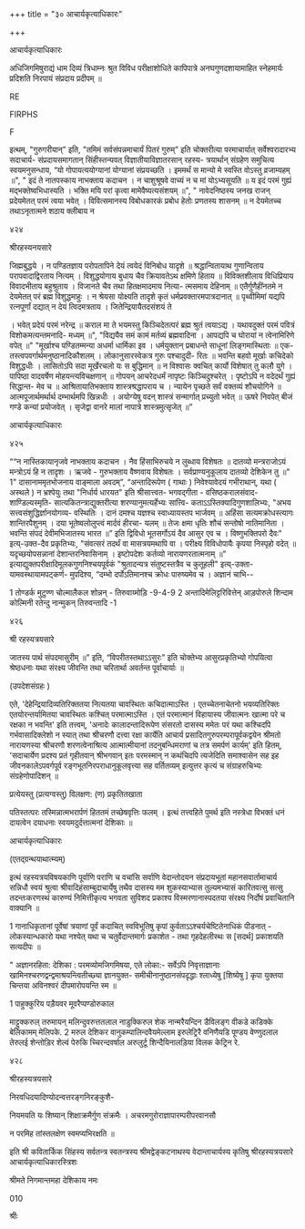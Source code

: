 +++
title = "३० आचार्यकृत्याधिकारः"

+++

आचार्यकृत्याधिकारः 

अधिजिगमिषुराद्यं धाम दिव्यं त्रिधाम्नः श्रुत विविध परीक्षाशोधिते कापिपात्रे अनघगुणदशायामाहित स्नेहमार्यः प्रदिशति निरपायं संप्रदाय प्रदीपम् ॥ 

RE 

FIRPHS 

F 

इत्थम्, "गुरुगरीयान्” इति, "तमिमं सर्वसंपन्नमाचार्यं पितरं गुरुम्” इति चोक्तरीत्या परमाचार्यात् सर्वेश्वरादारभ्य सदाचार्य- संप्रदायसमागतान् सिंहीस्तन्यवत् विज्ञातीयाविज्ञातरसान् रहस्य- त्रयार्थान् संग्रहेण समुचित्य स्वयमनुसन्धाय, “यो गोपायत्ययोग्यानां योग्यानां संप्रयच्छति । इममर्थं स मान्यो मे स्वस्ति वोऽस्तु व्रजाम्यहम् ॥", " इदं ते नातपस्काय नाभक्ताय कदाचन । न चाशुश्रूषवे वाच्यं न च मां योऽभ्यसूयति ॥ य इदं परमं गुह्यं मद्भक्तेष्वभिधास्यति । भक्ति मयि परां कृत्वा मामेवैष्यत्यसंशयम् ॥", " नावेदनिष्ठस्य जनख राजन् प्रदेयमेतत् परमं त्वया भवेत् । विवित्समानस्य विबोधकारकं प्रबोध हेतोः प्रणतस्य शासनम् ॥ न देयमेतच्च तथाऽनृतात्मने शठाय क्लीबाय न 

४२४ 

श्रीरहस्यनयसारे 

जिह्मबुद्धये । न पण्डितज्ञाय परोपतापिने देयं त्वयेदं विनिबोध यादृशे ॥ श्रद्धान्वितायाथ गुणान्विताय परापवादाद्विरताय नित्यम् । विशुद्धयोगाय बुधाय चैव क्रियावतेऽथ क्षमिणे हिताय ॥ विविक्तशीलाय विधिप्रियाय विवादभीताय बहुश्रुताय । विजानते चैव तथा हितक्षमादमाय नित्या- त्मसमाय देहिनाम् ॥ एतैर्गुणैहींनतमे न देयमेतत् परं ब्रह्म विशुद्धमाहुः । न श्रेयसा योक्ष्यति तादृशे कृतं धर्मप्रवक्तारमपात्रदानात् ॥ पृथ्वीमिमां यद्यपि रत्नपूर्णां दद्यात् न देयं त्विदमत्रताय । जितेन्द्रियायैतदसंशयं ते 

। भवेत् प्रदेयं परमं नरेन्द्र ॥ कराल मा ते भयमस्तु किञ्चिदेतत्परं ब्रह्म श्रुतं त्वयाऽद्य । यथावदुक्तं परमं पवित्रं विशोकमत्यन्तमनादि- मध्यम् ॥", "विद्ययैव समं कामं मर्तव्यं ब्रह्मवादिना । आपद्यपि च घोरायां न त्वेनामिरिणे वपेत् ॥" "मूर्खाश्च पण्डितम्मन्या अधर्मा धार्मिका इव । धर्मयुक्तान् प्रबाधन्ते साधूनां लिङ्गमास्थिताः ॥ एक- तस्त्वपवर्गार्थमनुष्ठानादिकौशलम् । लोकानुसारस्वेकत्र गुरुः पश्चादुदी- रितः ॥ भवन्ति बहवो मूर्खाः कचिदेको विशुद्धधीः । लासितोऽपि सदा मूर्खेरचलो यः स बुद्धिमान् ॥ न विश्वासः क्वचित् कार्यो विशेषात् तु कलौ युगे । पापिष्ठा वादवर्षेण मोहयन्त्यविचक्षणान् ॥ गोपयन् आचरेदधर्मं नापृष्टः किञ्चिदुश्चरेत् । पृष्टोऽपि न वदेदर्थं गुह्यं सिद्धान्त- मेव च ॥ आश्रितायातिभक्ताय शास्त्रश्रद्धापराय च । न्यायेन पृच्छते सर्वं वक्तव्यं शौचयोगिने ॥ आत्मपूजार्थमर्थार्थ दम्भार्थमपि खिन्नधीः । अयोग्येषु वदन् शास्त्रं सन्मार्गात् प्रच्युतो भवेत् ॥ ऊषरे निवपेत् बीजं गण्डे कन्यां प्रयोजवेत् । सृजेद्वा वानरे मालां नापात्रे शास्त्रमुत्सृजेत् ॥” 

आचार्यकृत्याधिकारः 

४२५ 

““न नास्तिकायानृजवे नाभक्ताय कदाचन । नैव हिंसाभिरुचये न लुब्धाय विशेषतः ॥ दातव्यो मन्त्रराजोऽयं मन्त्रोऽयं हि न तादृशः । ऋजवे - गुरुभक्ताय वैष्णवाय विशेषतः । सर्वप्राण्यनुकूलाय दातव्यो देशिकेन तु ॥" 1" दासानाममृतभोजनाय वाङ्माला अवदम्”, “अन्तादिरूपेण ( गाथाः ) निवेश्यावेदयं गभीराथान्, यथा ( अस्थले ) न भ्रश्पेयुः तथा "निर्धार्य धारयत" इति श्रीसात्त्वत- भगवद्गीता - वसिष्ठकरालसंवाद- शाण्डिल्यस्मृति- सात्यकितन्त्राद्युक्तरीत्या शरण्यानुमत्यर्हेभ्यः सात्त्वि- कताऽऽस्तिक्यादिगुणशालिभ्यः, "अभय सत्त्वसंशुद्धिर्ज्ञानयोगव्य- वस्थितिः । दानं दमश्च यज्ञश्च स्वाध्यायस्तप भार्जवम् ॥ अहिंसा सत्यमक्रोधस्त्यागः शान्तिरपैशुनम् । दया भूतेष्वलोलुप्त्वं मार्दवं हीरचा- यलम् ॥ तेजः क्षमा धृतिः शौचं सन्तोषो नातिमानिता । भवन्ति संपदं देवीमभिजातस्य भारत ॥” इति द्विविधो भूतसर्गोऽयं दैव आसुर एव च । विष्णुभक्तिपरो दैवः" इत्य्-उक्त-दैव प्रकृतिभ्यः, "संवत्सरं तदर्थं वा मासत्रयमथापि वा । परीक्ष्य विविधोपायैः कृपया निस्पृहो वदेत् ॥ यदृच्छयोपसन्नानां देशान्तरनिवासिनाम् । इष्टोपदेशः कर्तव्यो नारायणरतात्मनाम् ॥" इत्याद्युक्तपरीक्षादिमूलकगुणनिश्चयपूर्वकं "श्रुतादन्यत्र संतुष्टस्तत्रैव च कुतूहली" इत्य्-उक्ता-यामवस्थायामपट्कर्ण- मुपदिश्य, “दम्भो दर्पोऽतिमानश्च क्रोधः पारुष्यमेव च । अज्ञानं चाभि-- 

1 तोण्डर्क मुटुण्ण चोल्मालैकल शोन्नन् - तिरुवाय्मोड़ि -9-4-9 2 अन्तादिमेलिट्टरिवित्तेन् आड़पोरुले शिन्दाम कोल्मिनी रतेन्दु नान्मुकन् तिरुवन्तादि -1 

४२६ 

श्री रहस्यत्रयसारे 

जातस्य पार्थ संपदमासुरीम् ॥” इति, “विपरीतस्तथाऽऽसुरः" इति चोक्तेभ्य आसुरप्रकृतिभ्यो गोपयित्वा श्रेष्ठधनाः यथा संरक्ष्य जीवन्ति तथा चरितार्था अवर्तन्त पूर्वाचार्याः ॥ 

(उपदेशसंग्रहः ) 

एते, 'देहेन्द्रियादिव्यतिरिक्ततया नित्यतया चावस्थितः कचिदात्माऽस्ति । एतच्चेतनाचेतनो भयव्यतिरिक्तः एतयोरन्तर्यामितया चावस्थितः कश्चित् परमात्माऽस्ति । एतं परमात्मानं विहायास्य जीवात्मनः खात्मा परे च रक्षका न भवन्ति' इति तत्त्वम्, 'अनादेः कालादन्तादिरूपेण संसरतो दासस्य ममेतः परं यथा कश्चिदपि गर्भवासादिक्लेशो न स्यात् तथा श्रीचरणौ दत्त्वा रक्षा कार्येति आचार्य प्रसादितगुरुपरम्परापूर्वकद्वयेन श्रीमतो नारायणस्या श्रीचरणौ शरणत्वेनाश्रित्य आत्मात्मीयानां तदनुबन्धिमराणां च तत्र समर्पणं कार्यम्' इति हितम्, 'सदाचार्येण प्रदश्य प्रतं गृहीतवान् श्रीभगवान् इतः परमस्मान् न कथंचिदपि त्यजेदिति समाश्वासेन सह इह जीवनकालेऽपवर्गपूर्व रङ्गभूतनिरपराधानुकूलवृत्त्या सह वर्तितव्यम् इत्युत्तर कृत्यं च संग्राहरुचिभ्यः संग्रहेणोपादिशन् ॥ 

प्रत्येयस्तु (प्रत्यग्वस्तु) विलक्षण: (ण) प्रकृतितखाता 

पतिस्तत्परः तस्मिन्नात्मभरार्पणं हिततमं तच्छेषवृत्तिः फलम् । इत्थं तत्त्वहिते पुमर्थ इति नस्त्रेधा विभक्तं धनं दायत्वेन दयाधनाः स्वयमदुर्दत्तात्मनां देशिकाः ॥ 

आचार्यकृत्याधिकारः 

(एतद्ग्रन्थयाथात्म्यम्) 

इत्थं रहस्यत्रयविषयकाणि पूर्वाणि पराणि च वचांसि सर्वाणि वेदान्तोदयन संप्रदायभूतां महानसवार्तामाचार्य सन्निधौ स्वयं श्रुत्वा श्रीवादिहंसाम्बुदाचार्येषु तथैव दासस्य मम शुकस्याभ्यास तुल्यमभ्यासं कारितवत्सु सत्सु तदन्तःकरणस्थं कारुण्यं निमित्तीकृत्य भगवता सुविशद प्रकाश्य विस्मरणानास्पदतया संरक्ष्य निर्दोषं प्रवाचितानि वाक्यानि ॥ 

1 गानाधिकृतानां पूर्वेषां त्रयाणां पूर्वं कदाचित् स्वविभूतिषु कृपां कुर्वताऽऽश्चर्यचेष्टितेनाधिकं पीडनात् - लोकस्यान्धकारो यथा नश्येत् यथा च चतुर्वेदान्तमार्गः प्रकाशेत - तथा गृहदेहलीस्थः स [सदर्थ] प्रकाशयति सत्यदीपः ॥ 

" अज्ञानरहिता: देशिका : परमव्योमजिगमिषया, एते लोका:- सर्वेऽपि निवृत्ताज्ञानाः खामिनश्चरणद्वन्द्वमाश्रयन्त्वितीच्छ्या ज्ञानयुक्त- समीचीनानुष्ठानसंपदृद्धाः श्लाध्येषु [शिष्येषु ] कृपा युक्तया चिन्तया अविनश्वरं दीपमारोपयन्ति स्म ॥ 

1 पाहुक्कुरिय पड़ैयवर मूवरैप्पण्डोरुकाल 

माट्टुक्करुल् तरुमायन् मलिन्दुवरुत्ततलाल नाडुक्किरुल शेक नान्मरैयन्दिन डैविलङ्ग वीकडे कडिक्के बेलिकामम् मेलिपके. 2 मरुल देशिकर वानुकम्पालिन्दवैयमेल्लाम इरुलेट्रिरै वनिणैयडि पूण्डय वेण्णुदलाल तेरुलई शेन्तोड़िर शेल्वं पेरुकि च्चिरन्दवर्षाल अरुलुर्टू शिन्दैयिनालड़िया विलक केट्रिन रे. 

४२८ 

श्रीरहस्यत्रयसारे 

निरवधिदयादिण्योदन्वत्तरङ्गनिरङ्कुशै- 

नियमयति यः शिष्यान् शिक्षाक्रमैर्गुण संक्रमैः । अचरमगुरोराज्ञापारम्परीपरवानसौ 

न परमिह तांस्तलक्षेण स्वमप्यभिरक्षति ॥ 

इति श्री कवितार्किक सिंहस्य सर्वतन्त्र स्वतन्त्रस्य श्रीमद्वेङ्कटनाथस्य वेदान्ताचार्यस्य कृतिषु श्रीरहस्यत्रयसारे आचार्यकृत्याधिकारस्त्रिशः 

श्रीमते निगमान्तमहा देशिकाय नमः 

010 

श्रीः 
